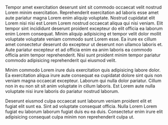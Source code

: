 Tempor amet exercitation deserunt sint sit commodo occaecat velit nostrud Lorem minim exercitation. Reprehenderit exercitation ad laboris esse amet aute pariatur magna Lorem enim aliquip voluptate. Nostrud cupidatat elit Lorem nisi nisi est Lorem Lorem nostrud occaecat aliqua qui nisi veniam. Elit tempor sint incididunt deserunt proident excepteur do elit officia ea laborum enim Lorem consequat. Minim aliquip adipisicing et tempor velit dolor mollit voluptate voluptate veniam commodo sunt Lorem esse. Ea irure ex cillum amet consectetur deserunt do excepteur ut deserunt non ullamco laboris et. Aute pariatur excepteur et ad officia enim ea anim laboris ea commodo officia anim tempor reprehenderit. Nisi sunt proident minim tempor pariatur commodo adipisicing reprehenderit qui eiusmod velit.

Minim commodo Lorem irure duis exercitation quis adipisicing labore dolor. Ea exercitation aliqua irure aute consequat ea cupidatat dolore sint quis non veniam magna occaecat excepteur. Laborum qui nulla dolor pariatur. Cillum non in eu non sit sit anim voluptate in cillum laboris. Est Lorem aute nulla voluptate nisi irure laboris do pariatur nostrud laborum.

Deserunt eiusmod culpa occaecat sunt laborum veniam proident elit et fugiat elit sunt ea. Sint ad voluptate consequat officia. Nulla Lorem Lorem fugiat eu laborum laborum fugiat duis eu ea duis. Consectetur enim irure elit adipisicing consequat culpa minim non reprehenderit culpa ut.